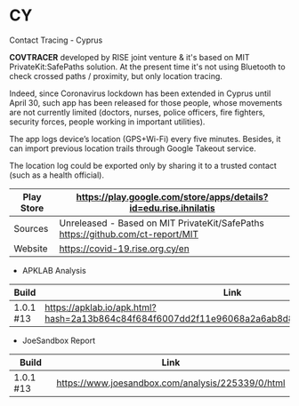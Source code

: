 # CY
Contact Tracing - Cyprus

**COVTRACER** developed by RISE joint venture & it's based on MIT PrivateKit:SafePaths solution. At the present time it's not using Bluetooth to check crossed paths / proximity, but only location tracing.

Indeed, since Coronavirus lockdown has been extended in Cyprus until April 30, such app has been released for those people, whose movements are not currently limited (doctors, nurses, police officers, fire fighters, security forces, people working in important utilities).

The app logs device’s location (GPS+Wi-Fi) every five minutes. Besides, it can import previous location trails through Google Takeout service.

The location log could be exported only by sharing it to a trusted contact (such as a health official). 

Play Store | https://play.google.com/store/apps/details?id=edu.rise.ihnilatis
-----------|-----------------------------------------------------------------
Sources | Unreleased - Based on MIT PrivateKit/SafePaths https://github.com/ct-report/MIT
Website | https://covid-19.rise.org.cy/en

- APKLAB Analysis

Build | Link
------|-----
1.0.1 #13 | https://apklab.io/apk.html?hash=2a13b864c84f684f6007dd2f11e96068a2a6ab8d829c332ac7f0d3669681cc2d

- JoeSandbox Report

Build | Link
------|-----
1.0.1 #13 | https://www.joesandbox.com/analysis/225339/0/html
